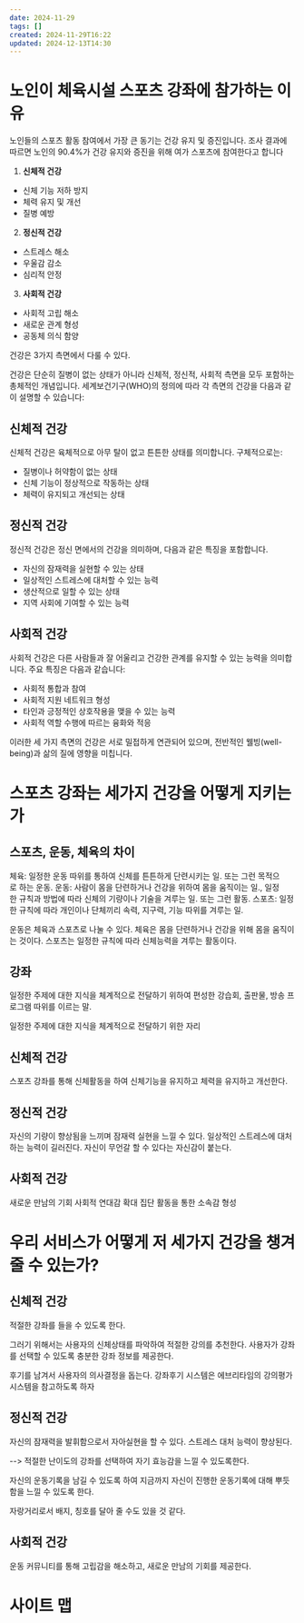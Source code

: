 ```yaml
---
date: 2024-11-29
tags: []
created: 2024-11-29T16:22
updated: 2024-12-13T14:30
---
```

# 노인이 체육시설 스포츠 강좌에 참가하는 이유
노인들의 스포츠 활동 참여에서 가장 큰 동기는 건강 유지 및 증진입니다. 조사 결과에 따르면 노인의 90.4%가 건강 유지와 증진을 위해 여가 스포츠에 참여한다고 합니다
1. **신체적 건강**
- 신체 기능 저하 방지
- 체력 유지 및 개선
- 질병 예방
2. **정신적 건강**
- 스트레스 해소
- 우울감 감소
- 심리적 안정
3. **사회적 건강**
- 사회적 고립 해소
- 새로운 관계 형성
- 공동체 의식 함양

건강은 3가지 측면에서 다룰 수 있다.



건강은 단순히 질병이 없는 상태가 아니라 신체적, 정신적, 사회적 측면을 모두 포함하는 총체적인 개념입니다. 세계보건기구(WHO)의 정의에 따라 각 측면의 건강을 다음과 같이 설명할 수 있습니다:

## 신체적 건강

신체적 건강은 육체적으로 아무 탈이 없고 튼튼한 상태를 의미합니다. 구체적으로는:
- 질병이나 허약함이 없는 상태
- 신체 기능이 정상적으로 작동하는 상태
- 체력이 유지되고 개선되는 상태

## 정신적 건강

정신적 건강은 정신 면에서의 건강을 의미하며, 다음과 같은 특징을 포함합니다.
- 자신의 잠재력을 실현할 수 있는 상태
- 일상적인 스트레스에 대처할 수 있는 능력
- 생산적으로 일할 수 있는 상태
- 지역 사회에 기여할 수 있는 능력

## 사회적 건강

사회적 건강은 다른 사람들과 잘 어울리고 건강한 관계를 유지할 수 있는 능력을 의미합니다. 주요 특징은 다음과 같습니다:

- 사회적 통합과 참여
- 사회적 지원 네트워크 형성
- 타인과 긍정적인 상호작용을 맺을 수 있는 능력
- 사회적 역할 수행에 따르는 융화와 적응

이러한 세 가지 측면의 건강은 서로 밀접하게 연관되어 있으며, 전반적인 웰빙(well-being)과 삶의 질에 영향을 미칩니다.

# 스포츠 강좌는 세가지 건강을 어떻게 지키는가

## 스포츠, 운동, 체육의 차이
체육: 일정한 운동 따위를 통하여 신체를 튼튼하게 단련시키는 일. 또는 그런 목적으로 하는 운동.
운동: 사람이 몸을 단련하거나 건강을 위하여 몸을 움직이는 일., 일정한 규칙과 방법에 따라 신체의 기량이나 기술을 겨루는 일. 또는 그런 활동.
스포츠: 일정한 규칙에 따라 개인이나 단체끼리 속력, 지구력, 기능 따위를 겨루는 일.

운동은 체육과 스포츠로 나눌 수 있다. 
체육은 몸을 단련하거나 건강을 위해 몸을 움직이는 것이다.
스포츠는 일정한 규칙에 따라 신체능력을 겨루는 활동이다.
## 강좌 
일정한 주제에 대한 지식을 체계적으로 전달하기 위하여 편성한 강습회, 출판물, 방송 프로그램 따위를 이르는 말.

일정한 주제에 대한 지식을 체계적으로 전달하기 위한 자리

## 신체적 건강
스포츠 강좌를 통해 신체활동을 하여 신체기능을 유지하고 체력을 유지하고 개선한다.

## 정신적 건강
자신의 기량이 향상됨을 느끼며 잠재력 실현을 느낄 수 있다.
일상적인 스트레스에 대처하는 능력이 길러진다.
자신이 무언갈 할 수 있다는 자신감이 붙는다.

## 사회적 건강
새로운 만남의 기회
사회적 연대감 확대
집단 활동을 통한 소속감 형성

# 우리 서비스가 어떻게 저 세가지 건강을 챙겨줄 수 있는가?
## 신체적 건강
적절한 강좌를 들을 수 있도록 한다.

그러기 위해서는 사용자의 신체상태를 파악하여 적절한 강의를 추천한다.
사용자가 강좌를 선택할 수 있도록 충분한 강좌 정보를 제공한다.

후기를 남겨서 사용자의 의사결정을 돕는다. 
강좌후기 시스템은 에브리타임의 강의평가 시스템을 참고하도록 하자

## 정신적 건강
자신의 잠재력을 발휘함으로서 자아실현을 할 수 있다.
스트레스 대처 능력이 향상된다.

--> 적절한 난이도의 강좌를 선택하여 자기 효능감을 느낄 수 있도록한다.

자신의 운동기록을 남길 수 있도록 하여 지금까지 자신이 진행한 운동기록에 대해 뿌듯함을 느낄 수 있도록 한다.

자랑거리로서 배지, 칭호를 달아 줄 수도 있을 것 같다.

## 사회적 건강
운동 커뮤니티를 통해 고립감을 해소하고, 새로운 만남의 기회를 제공한다.


# 사이트 맵